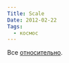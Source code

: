 ```yaml
---
Title: Scale
Date: 2012-02-22
Tags:
  - космос
---
```


Все [относительно](http://htwins.net/scale2/).